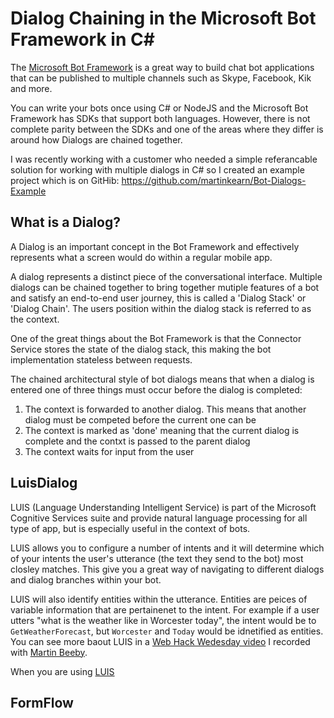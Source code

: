 # Dialog Chaining in the Microsoft Bot Framework in C#
The [Microsoft Bot Framework](https://dev.botframework.com/) is a great way to build chat bot applications that can be published to multiple channels such as Skype, Facebook, Kik and more.

You can write your bots once using C# or NodeJS and the Microsoft Bot Framework has SDKs that support both languages. However, there is not complete parity between the SDKs and one of the areas where they differ is around how Dialogs are chained together.

I was recently working with a customer who needed a simple referancable solution for working with multiple dialogs in C# so I created an example project which is on GitHib: https://github.com/martinkearn/Bot-Dialogs-Example

## What is a Dialog?
A Dialog is an important concept in the Bot Framework and effectively represents what a screen would do within a regular mobile app. 

A dialog represents a distinct piece of the conversational interface. Multiple dialogs can be chained together to bring together mutiple features of a bot and satisfy an end-to-end user journey, this is called a 'Dialog Stack' or 'Dialog Chain'. The users position within the dialog stack is referred to as the context.

One of the great things about the Bot Framework is that the Connector Service stores the state of the dialog stack, this making the bot implementation stateless between requests.

The chained architectural style of bot dialogs means that when a dialog is entered one of three things must occur before the dialog is completed:
1. The context is forwarded to another dialog. This means that another dialog must be competed before the current one can be
2. The context is marked as 'done' meaning that the current dialog is complete and the contxt is passed to the parent dialog
3. The context waits for input from the user

## LuisDialog
LUIS (Language Understanding Intelligent Service) is part of the Microsoft Cognitive Services suite and provide natural language processing for all type of app, but is especially useful in the context of bots.

LUIS allows you to configure a number of intents and it will determine which of your intents the user's utterance (the text they send to the bot) most closley matches. This give you a great way of navigating to different dialogs and dialog branches within your bot.

LUIS will also identify entities within the utterance. Entities are peices of variable information that are pertainenet to the intent. For example if a user utters "what is the weather like in Worcester today", the intent would be to `GetWeatherForecast`, but `Worcester` and `Today` would be idnetified as entities. You can see more baout LUIS in a [Web Hack Wedesday video](https://channel9.msdn.com/Shows/Web-Hack-Wednesday/LUIS-and-HowHappycouk-mashup) I recorded with [Martin Beeby](http://thebeebs.co.uk/).

When you are using [LUIS](https://www.microsoft.com/cognitive-services/en-us/language-understanding-intelligent-service-luis)

## FormFlow
